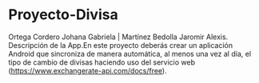 # Proyecto-Divisa
Ortega Cordero Johana Gabriela | Martínez Bedolla Jaromir Alexis. Descripción de la App.En este proyecto deberás crear un aplicación Android  que sincroniza de manera automática, al menos una vez al día, el tipo de cambio de divisas haciendo uso del servicio web (https://www.exchangerate-api.com/docs/free).

 
